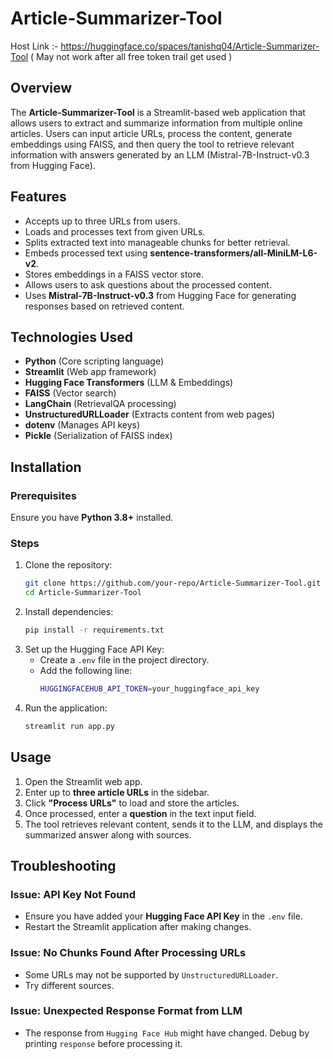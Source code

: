 # Article-Summarizer-Tool

Host Link :- https://huggingface.co/spaces/tanishq04/Article-Summarizer-Tool   ( May not work after all free token trail get used )

## Overview
The **Article-Summarizer-Tool** is a Streamlit-based web application that allows users to extract and summarize information from multiple online articles. Users can input article URLs, process the content, generate embeddings using FAISS, and then query the tool to retrieve relevant information with answers generated by an LLM (Mistral-7B-Instruct-v0.3 from Hugging Face).

## Features
- Accepts up to three URLs from users.
- Loads and processes text from given URLs.
- Splits extracted text into manageable chunks for better retrieval.
- Embeds processed text using **sentence-transformers/all-MiniLM-L6-v2**.
- Stores embeddings in a FAISS vector store.
- Allows users to ask questions about the processed content.
- Uses **Mistral-7B-Instruct-v0.3** from Hugging Face for generating responses based on retrieved content.

## Technologies Used
- **Python** (Core scripting language)
- **Streamlit** (Web app framework)
- **Hugging Face Transformers** (LLM & Embeddings)
- **FAISS** (Vector search)
- **LangChain** (RetrievalQA processing)
- **UnstructuredURLLoader** (Extracts content from web pages)
- **dotenv** (Manages API keys)
- **Pickle** (Serialization of FAISS index)

## Installation
### Prerequisites
Ensure you have **Python 3.8+** installed.

### Steps
1. Clone the repository:
   ```sh
   git clone https://github.com/your-repo/Article-Summarizer-Tool.git
   cd Article-Summarizer-Tool
   ```
2. Install dependencies:
   ```sh
   pip install -r requirements.txt
   ```
3. Set up the Hugging Face API Key:
   - Create a `.env` file in the project directory.
   - Add the following line:
     ```sh
     HUGGINGFACEHUB_API_TOKEN=your_huggingface_api_key
     ```
4. Run the application:
   ```sh
   streamlit run app.py
   ```

## Usage
1. Open the Streamlit web app.
2. Enter up to **three article URLs** in the sidebar.
3. Click **"Process URLs"** to load and store the articles.
4. Once processed, enter a **question** in the text input field.
5. The tool retrieves relevant content, sends it to the LLM, and displays the summarized answer along with sources.

## Troubleshooting
### Issue: API Key Not Found
- Ensure you have added your **Hugging Face API Key** in the `.env` file.
- Restart the Streamlit application after making changes.

### Issue: No Chunks Found After Processing URLs
- Some URLs may not be supported by `UnstructuredURLLoader`.
- Try different sources.

### Issue: Unexpected Response Format from LLM
- The response from `Hugging Face Hub` might have changed. Debug by printing `response` before processing it.

